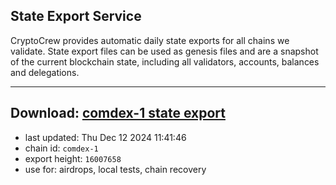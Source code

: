 ## State Export Service
CryptoCrew provides automatic daily state exports for all chains we validate. State export files can be used as genesis files and are a snapshot of the current blockchain state, including all validators, accounts, balances and delegations.

---
**Download: [comdex-1 state export](https://dl-eu2.ccvalidators.com/SERVICE/comdex/comdex-1_export_16007658.json)**
---

- last updated: Thu Dec 12 2024 11:41:46
- chain id: `comdex-1`
- export height: `16007658`
- use for: airdrops, local tests, chain recovery
